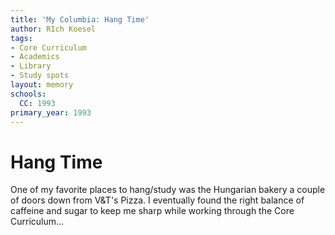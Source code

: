 ```yaml
---
title: 'My Columbia: Hang Time'
author: RIch Koesel
tags:
- Core Curriculum
- Academics
- Library
- Study spots
layout: memory
schools:
  CC: 1993
primary_year: 1993
---
```

# Hang Time

One of my favorite places to hang/study was the Hungarian bakery a couple of doors down from V&T's Pizza.  I eventually found the right balance of caffeine and sugar to keep me sharp while working through the Core Curriculum...
